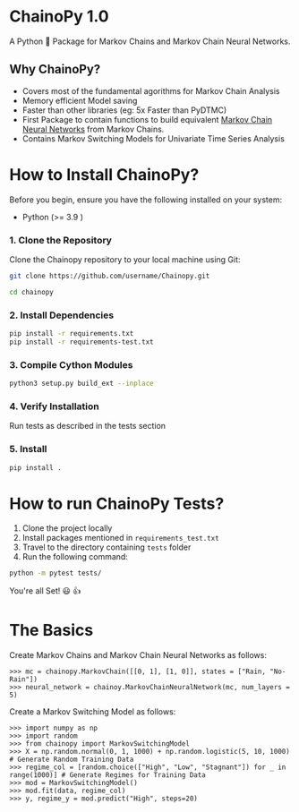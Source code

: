 # ChainoPy 1.0
A Python 🐍 Package for Markov Chains and Markov Chain Neural Networks.

## Why ChainoPy?
- Covers most of the fundamental agorithms for Markov Chain Analysis
- Memory efficient Model saving 
- Faster than other libraries (eg: 5x Faster than PyDTMC)
- First Package to contain functions to build equivalent [Markov Chain Neural Networks](https://openaccess.thecvf.com/content_cvpr_2018_workshops/papers/w42/Awiszus_Markov_Chain_Neural_CVPR_2018_paper.pdf) from Markov Chains.
- Contains Markov Switching Models for Univariate Time Series Analysis
  


# How to Install ChainoPy?

Before you begin, ensure you have the following installed on your system:
- Python (>= 3.9 )

### 1. Clone the Repository
Clone the Chainopy repository to your local machine using Git:

```bash
git clone https://github.com/username/Chainopy.git
```

```bash
cd chainopy
```
### 2. Install Dependencies
```bash
pip install -r requirements.txt
pip install -r requirements-test.txt
```

### 3. Compile Cython Modules
```bash
python3 setup.py build_ext --inplace
```

### 4. Verify Installation
Run tests as described in the tests section

### 5. Install 
```bash
pip install .
```


# How to run ChainoPy Tests?
 1. Clone the project locally 
 2. Install packages mentioned in `requirements_test.txt`
 3. Travel to the directory containing `tests` folder
 4. Run the following command:
```bash
python -m pytest tests/
```

You're all Set! 😃 👍


# The Basics
Create Markov Chains and Markov Chain Neural Networks as follows:
```{bash}
>>> mc = chainopy.MarkovChain([[0, 1], [1, 0]], states = ["Rain, "No-Rain"])
>>> neural_network = chainoy.MarkovChainNeuralNetwork(mc, num_layers = 5)
```

Create a Markov Switching Model as follows:

```{bash}
>>> import numpy as np
>>> import random
>>> from chainopy import MarkovSwitchingModel
>>> X = np.random.normal(0, 1, 1000) + np.random.logistic(5, 10, 1000) # Generate Random Training Data
>>> regime_col = [random.choice(["High", "Low", "Stagnant"]) for _ in range(1000)] # Generate Regimes for Training Data
>>> mod = MarkovSwitchingModel()
>>> mod.fit(data, regime_col)
>>> y, regime_y = mod.predict("High", steps=20)
```
